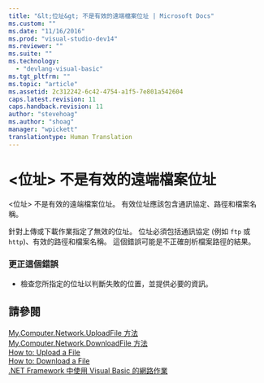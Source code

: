 ```yaml
---
title: "&lt;位址&gt; 不是有效的遠端檔案位址 | Microsoft Docs"
ms.custom: ""
ms.date: "11/16/2016"
ms.prod: "visual-studio-dev14"
ms.reviewer: ""
ms.suite: ""
ms.technology: 
  - "devlang-visual-basic"
ms.tgt_pltfrm: ""
ms.topic: "article"
ms.assetid: 2c312242-6c42-4754-a1f5-7e801a542604
caps.latest.revision: 11
caps.handback.revision: 11
author: "stevehoag"
ms.author: "shoag"
manager: "wpickett"
translationtype: Human Translation
---
```

# &lt;位址&gt; 不是有效的遠端檔案位址
\<位址\> 不是有效的遠端檔案位址。 有效位址應該包含通訊協定、路徑和檔案名稱。  
  
 針對上傳或下載作業指定了無效的位址。 位址必須包括通訊協定 \(例如 `ftp` 或 `http`\)、有效的路徑和檔案名稱。 這個錯誤可能是不正確剖析檔案路徑的結果。  
  
### 更正這個錯誤  
  
-   檢查您所指定的位址以判斷失敗的位置，並提供必要的資訊。  
  
## 請參閱  
 [My.Computer.Network.UploadFile 方法](http://msdn.microsoft.com/zh-tw/5505ea3e-3dbd-460b-9f8f-62c84c0a4de6)   
 [My.Computer.Network.DownloadFile 方法](http://msdn.microsoft.com/zh-tw/aeb7ed8f-1ac9-4242-ae57-9f35914eb329)   
 [How to: Upload a File](../../visual-basic/developing-apps/programming/computer-resources/how-to-upload-a-file.md)   
 [How to: Download a File](../../visual-basic/developing-apps/programming/computer-resources/how-to-download-a-file.md)   
 [.NET Framework 中使用 Visual Basic 的網路作業](http://msdn.microsoft.com/zh-tw/c5379021-44ef-4d6a-acf5-e951fdcab6b2)